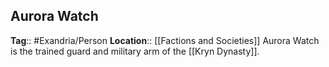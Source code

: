 ## Aurora Watch
**Tag**:: #Exandria/Person
**Location**:: [[Factions and Societies]]
Aurora Watch is the trained guard and military arm of the [[Kryn Dynasty]].